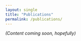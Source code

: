 ```yaml
---
layout: single
title: "Publications"
permalink: /publications/
---
```

*(Content coming soon, hopefully)*
